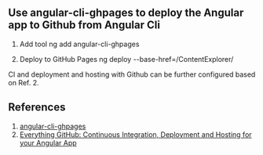## Use angular-cli-ghpages to deploy the Angular app to Github from Angular Cli

1. Add tool
    ng add angular-cli-ghpages

2. Deploy to GitHub Pages
    ng deploy --base-href=/ContentExplorer/

CI and deployment and hosting with Github can be further configured based on Ref. 2.

## References

1. [angular-cli-ghpages](https://www.npmjs.com/package/angular-cli-ghpages)
2. [Everything GitHub: Continuous Integration, Deployment and Hosting for your Angular App](https://angular.schule/blog/2020-01-everything-github)